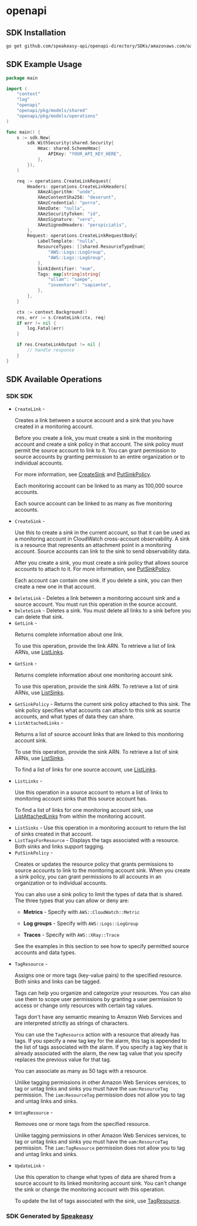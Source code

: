 # openapi

<!-- Start SDK Installation -->
## SDK Installation

```bash
go get github.com/speakeasy-api/openapi-directory/SDKs/amazonaws.com/oam/2022-06-10/go
```
<!-- End SDK Installation -->

## SDK Example Usage
<!-- Start SDK Example Usage -->
```go
package main

import (
    "context"
    "log"
    "openapi"
    "openapi/pkg/models/shared"
    "openapi/pkg/models/operations"
)

func main() {
    s := sdk.New(
        sdk.WithSecurity(shared.Security{
            Hmac: shared.SchemeHmac{
                APIKey: "YOUR_API_KEY_HERE",
            },
        }),
    )

    req := operations.CreateLinkRequest{
        Headers: operations.CreateLinkHeaders{
            XAmzAlgorithm: "unde",
            XAmzContentSha256: "deserunt",
            XAmzCredential: "porro",
            XAmzDate: "nulla",
            XAmzSecurityToken: "id",
            XAmzSignature: "vero",
            XAmzSignedHeaders: "perspiciatis",
        },
        Request: operations.CreateLinkRequestBody{
            LabelTemplate: "nulla",
            ResourceTypes: []shared.ResourceTypeEnum{
                "AWS::Logs::LogGroup",
                "AWS::Logs::LogGroup",
            },
            SinkIdentifier: "eum",
            Tags: map[string]string{
                "ullam": "saepe",
                "inventore": "sapiente",
            },
        },
    }

    ctx := context.Background()
    res, err := s.CreateLink(ctx, req)
    if err != nil {
        log.Fatal(err)
    }

    if res.CreateLinkOutput != nil {
        // handle response
    }
}
```
<!-- End SDK Example Usage -->

<!-- Start SDK Available Operations -->
## SDK Available Operations

### SDK SDK

* `CreateLink` - <p>Creates a link between a source account and a sink that you have created in a monitoring account.</p> <p>Before you create a link, you must create a sink in the monitoring account and create a sink policy in that account. The sink policy must permit the source account to link to it. You can grant permission to source accounts by granting permission to an entire organization or to individual accounts.</p> <p>For more information, see <a href="https://docs.aws.amazon.com/OAM/latest/APIReference/API_CreateSink.html">CreateSink</a> and <a href="https://docs.aws.amazon.com/OAM/latest/APIReference/API_PutSinkPolicy.html">PutSinkPolicy</a>.</p> <p>Each monitoring account can be linked to as many as 100,000 source accounts.</p> <p>Each source account can be linked to as many as five monitoring accounts.</p>
* `CreateSink` - <p>Use this to create a <i>sink</i> in the current account, so that it can be used as a monitoring account in CloudWatch cross-account observability. A sink is a resource that represents an attachment point in a monitoring account. Source accounts can link to the sink to send observability data.</p> <p>After you create a sink, you must create a sink policy that allows source accounts to attach to it. For more information, see <a href="https://docs.aws.amazon.com/OAM/latest/APIReference/API_PutSinkPolicy.html">PutSinkPolicy</a>.</p> <p>Each account can contain one sink. If you delete a sink, you can then create a new one in that account.</p>
* `DeleteLink` - Deletes a link between a monitoring account sink and a source account. You must run this operation in the source account.
* `DeleteSink` - Deletes a sink. You must delete all links to a sink before you can delete that sink.
* `GetLink` - <p>Returns complete information about one link.</p> <p>To use this operation, provide the link ARN. To retrieve a list of link ARNs, use <a href="https://docs.aws.amazon.com/OAM/latest/APIReference/API_ListLinks.html">ListLinks</a>.</p>
* `GetSink` - <p>Returns complete information about one monitoring account sink.</p> <p>To use this operation, provide the sink ARN. To retrieve a list of sink ARNs, use <a href="https://docs.aws.amazon.com/OAM/latest/APIReference/API_ListSinks.html">ListSinks</a>.</p>
* `GetSinkPolicy` - Returns the current sink policy attached to this sink. The sink policy specifies what accounts can attach to this sink as source accounts, and what types of data they can share.
* `ListAttachedLinks` - <p>Returns a list of source account links that are linked to this monitoring account sink.</p> <p>To use this operation, provide the sink ARN. To retrieve a list of sink ARNs, use <a href="https://docs.aws.amazon.com/OAM/latest/APIReference/API_ListSinks.html">ListSinks</a>.</p> <p>To find a list of links for one source account, use <a href="https://docs.aws.amazon.com/OAM/latest/APIReference/API_ListLinks.html">ListLinks</a>.</p>
* `ListLinks` - <p>Use this operation in a source account to return a list of links to monitoring account sinks that this source account has.</p> <p>To find a list of links for one monitoring account sink, use <a href="https://docs.aws.amazon.com/OAM/latest/APIReference/API_ListAttachedLinks.html">ListAttachedLinks</a> from within the monitoring account.</p>
* `ListSinks` - Use this operation in a monitoring account to return the list of sinks created in that account.
* `ListTagsForResource` - Displays the tags associated with a resource. Both sinks and links support tagging.
* `PutSinkPolicy` - <p>Creates or updates the resource policy that grants permissions to source accounts to link to the monitoring account sink. When you create a sink policy, you can grant permissions to all accounts in an organization or to individual accounts.</p> <p>You can also use a sink policy to limit the types of data that is shared. The three types that you can allow or deny are:</p> <ul> <li> <p> <b>Metrics</b> - Specify with <code>AWS::CloudWatch::Metric</code> </p> </li> <li> <p> <b>Log groups</b> - Specify with <code>AWS::Logs::LogGroup</code> </p> </li> <li> <p> <b>Traces</b> - Specify with <code>AWS::XRay::Trace</code> </p> </li> </ul> <p>See the examples in this section to see how to specify permitted source accounts and data types.</p>
* `TagResource` - <p>Assigns one or more tags (key-value pairs) to the specified resource. Both sinks and links can be tagged. </p> <p>Tags can help you organize and categorize your resources. You can also use them to scope user permissions by granting a user permission to access or change only resources with certain tag values.</p> <p>Tags don't have any semantic meaning to Amazon Web Services and are interpreted strictly as strings of characters.</p> <p>You can use the <code>TagResource</code> action with a resource that already has tags. If you specify a new tag key for the alarm, this tag is appended to the list of tags associated with the alarm. If you specify a tag key that is already associated with the alarm, the new tag value that you specify replaces the previous value for that tag.</p> <p>You can associate as many as 50 tags with a resource.</p> <important> <p>Unlike tagging permissions in other Amazon Web Services services, to tag or untag links and sinks you must have the <code>oam:ResourceTag</code> permission. The <code>iam:ResourceTag</code> permission does not allow you to tag and untag links and sinks.</p> </important>
* `UntagResource` - <p>Removes one or more tags from the specified resource.</p> <important> <p>Unlike tagging permissions in other Amazon Web Services services, to tag or untag links and sinks you must have the <code>oam:ResourceTag</code> permission. The <code>iam:TagResource</code> permission does not allow you to tag and untag links and sinks.</p> </important>
* `UpdateLink` - <p>Use this operation to change what types of data are shared from a source account to its linked monitoring account sink. You can't change the sink or change the monitoring account with this operation.</p> <p>To update the list of tags associated with the sink, use <a href="https://docs.aws.amazon.com/OAM/latest/APIReference/API_TagResource.html">TagResource</a>.</p>
<!-- End SDK Available Operations -->

### SDK Generated by [Speakeasy](https://docs.speakeasyapi.dev/docs/using-speakeasy/client-sdks)
